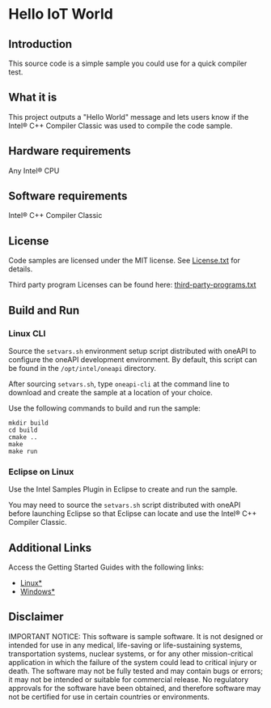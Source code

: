 ﻿# Hello IoT World

## Introduction

This source code is a simple sample you could use for a quick compiler test.

## What it is

This project outputs a "Hello World" message and lets users know if the Intel®
C++ Compiler Classic was used to compile the code sample.

## Hardware requirements

Any Intel® CPU

## Software requirements

Intel® C++ Compiler Classic

## License

Code samples are licensed under the MIT license. See
[License.txt](https://github.com/oneapi-src/oneAPI-samples/blob/master/License.txt) for details.

Third party program Licenses can be found here: [third-party-programs.txt](https://github.com/oneapi-src/oneAPI-samples/blob/master/third-party-programs.txt)

## Build and Run

### Linux CLI

Source the `setvars.sh` environment setup script distributed with oneAPI to
configure the oneAPI development environment. By default, this script can be
found in the `/opt/intel/oneapi` directory.

After sourcing `setvars.sh`, type `oneapi-cli` at the command line to download
and create the sample at a location of your choice.

Use the following commands to build and run the sample:

```
mkdir build
cd build
cmake ..
make
make run
```

### Eclipse on Linux

Use the Intel Samples Plugin in Eclipse to create and run the sample.

You may need to source the `setvars.sh` script distributed with oneAPI before
launching Eclipse so that Eclipse can locate and use the Intel® C++ Compiler
Classic.

## Additional Links

Access the Getting Started Guides with the following links:

 * [Linux\*](https://software.intel.com/en-us/get-started-with-intel-oneapi-linux-get-started-with-the-intel-oneapi-iot-toolkit)
 * [Windows\*](https://software.intel.com/en-us/get-started-with-intel-oneapi-windows-get-started-with-the-intel-oneapi-iot-toolkit)

## Disclaimer

IMPORTANT NOTICE: This software is sample software. It is not designed or
intended for use in any medical, life-saving or life-sustaining systems,
transportation systems, nuclear systems, or for any other mission-critical
application in which the failure of the system could lead to critical injury
or death. The software may not be fully tested and may contain bugs or errors;
it may not be intended or suitable for commercial release. No regulatory
approvals for the software have been obtained, and therefore software may not
be certified for use in certain countries or environments.
